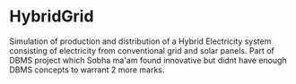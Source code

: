 # HybridGrid
Simulation of production and distribution of a Hybrid Electricity system consisting of electricity from conventional grid and solar panels.
Part of DBMS project which Sobha ma'am found innovative but didnt have enough DBMS concepts to warrant 2 more marks.
